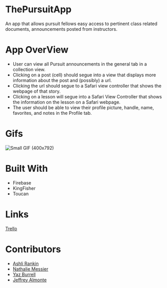 # ThePursuitApp
An app that allows pursuit fellows easy access to pertinent class related documents, announcements posted from instructors. 

# App OverView
- User can view all Pursuit announcements in the general tab in a collection view.
- Clicking on a post (cell) should segue into a view that displays more information about the post and (possibly) a url.
- Clicking the url should segue to a Safari view controller that shows the webpage of that story.
- Clicking on a lesson will segue into a Safari View Controller that shows the information on the lesson on a Safari webpage.
- The user should be able to view their profile picture, handle, name, favorites, and notes in the Profile tab.

# Gifs
![Small GIF (400x792)](https://user-images.githubusercontent.com/43770785/55296325-8fff4c00-53e5-11e9-9cd8-20a7b1b48cf9.gif)

# Built With
- Firebase
- KingFisher
- Toucan

# Links
[Trello](https://trello.com/b/JFEo213R/hackathon-pursuit-app)


# Contributors

- [Ashli Rankin](https://github.com/Ashlirankin18)  
- [Nathalie Messier](https://github.com/natmess) 
- [Yaz Burrell](https://github.com/yazzy4) 
- [Jeffrey Almonte](https://github.com/jalmonte83) 

